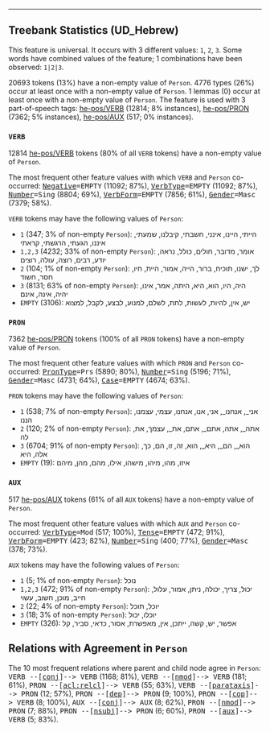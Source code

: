 

--------------------------------------------------------------------------------

## Treebank Statistics (UD_Hebrew)

This feature is universal.
It occurs with 3 different values: `1`, `2`, `3`.
Some words have combined values of the feature; 1 combinations have been observed: `1|2|3`.

20693 tokens (13%) have a non-empty value of `Person`.
4776 types (26%) occur at least once with a non-empty value of `Person`.
1 lemmas (0) occur at least once with a non-empty value of `Person`.
The feature is used with 3 part-of-speech tags: [he-pos/VERB]() (12814; 8% instances), [he-pos/PRON]() (7362; 5% instances), [he-pos/AUX]() (517; 0% instances).

### `VERB`

12814 [he-pos/VERB]() tokens (80% of all `VERB` tokens) have a non-empty value of `Person`.

The most frequent other feature values with which `VERB` and `Person` co-occurred: <tt><a href="Negative.html">Negative</a>=EMPTY</tt> (11092; 87%), <tt><a href="VerbType.html">VerbType</a>=EMPTY</tt> (11092; 87%), <tt><a href="Number.html">Number</a>=Sing</tt> (8804; 69%), <tt><a href="VerbForm.html">VerbForm</a>=EMPTY</tt> (7856; 61%), <tt><a href="Gender.html">Gender</a>=Masc</tt> (7379; 58%).

`VERB` tokens may have the following values of `Person`:

* `1` (347; 3% of non-empty `Person`): הייתי, היינו, אינני, חשבתי, קיבלנו, שמעתי, איננו, הגעתי, הרגשתי, קראתי
* `1,2,3` (4232; 33% of non-empty `Person`): אומר, מדובר, חולים, כולל, נראה, יודע, רבים, רוצה, עולה, רוצים
* `2` (104; 1% of non-empty `Person`): לך, ישנו, תוכיח, ברור, הייה, אמור, היית, חיו, חסר, חשוד
* `3` (8131; 63% of non-empty `Person`): היה, היו, הוא, היא, היתה, אמר, אינו, יהיה, אינה, אינם
* `EMPTY` (3106): יש, אין, להיות, לעשות, לתת, לשלם, למנוע, לבצע, לקבל, למצוא

### `PRON`

7362 [he-pos/PRON]() tokens (100% of all `PRON` tokens) have a non-empty value of `Person`.

The most frequent other feature values with which `PRON` and `Person` co-occurred: <tt><a href="PronType.html">PronType</a>=Prs</tt> (5890; 80%), <tt><a href="Number.html">Number</a>=Sing</tt> (5196; 71%), <tt><a href="Gender.html">Gender</a>=Masc</tt> (4731; 64%), <tt><a href="Case.html">Case</a>=EMPTY</tt> (4674; 63%).

`PRON` tokens may have the following values of `Person`:

* `1` (538; 7% of non-empty `Person`): אני_, אנחנו_, אני, אנו, אנחנו, עצמי, עצמנו, הננו
* `2` (120; 2% of non-empty `Person`): אתה_, אתה, אתם_, אתם, את_, עצמך, את, לה
* `3` (6704; 91% of non-empty `Person`): הוא_, הם_, היא_, הוא, זה, זו, הם, כך, אלה, היא
* `EMPTY` (19): איזו, מהו, מיהו, מישהו, אילו, מהם, מהן, מיהם

### `AUX`

517 [he-pos/AUX]() tokens (61% of all `AUX` tokens) have a non-empty value of `Person`.

The most frequent other feature values with which `AUX` and `Person` co-occurred: <tt><a href="VerbType.html">VerbType</a>=Mod</tt> (517; 100%), <tt><a href="Tense.html">Tense</a>=EMPTY</tt> (472; 91%), <tt><a href="VerbForm.html">VerbForm</a>=EMPTY</tt> (423; 82%), <tt><a href="Number.html">Number</a>=Sing</tt> (400; 77%), <tt><a href="Gender.html">Gender</a>=Masc</tt> (378; 73%).

`AUX` tokens may have the following values of `Person`:

* `1` (5; 1% of non-empty `Person`): נוכל
* `1,2,3` (472; 91% of non-empty `Person`): יכול, צריך, יכולה, ניתן, אמור, עלול, חייב, מוכן, חשוב, עשוי
* `2` (22; 4% of non-empty `Person`): יוכל, תוכל
* `3` (18; 3% of non-empty `Person`): יוכלו, יכול
* `EMPTY` (326): אפשר, יש, קשה, ייתכן, אין, מאפשרת, אסור, כדאי, סביר, קל

## Relations with Agreement in `Person`

The 10 most frequent relations where parent and child node agree in `Person`:
<tt>VERB --[<a href="../dep/conj.html">conj</a>]--> VERB</tt> (1168; 81%),
<tt>VERB --[<a href="../dep/nmod.html">nmod</a>]--> VERB</tt> (181; 61%),
<tt>PRON --[<a href="../dep/acl:relcl.html">acl:relcl</a>]--> VERB</tt> (55; 63%),
<tt>VERB --[<a href="../dep/parataxis.html">parataxis</a>]--> PRON</tt> (12; 57%),
<tt>PRON --[<a href="../dep/dep.html">dep</a>]--> PRON</tt> (9; 100%),
<tt>PRON --[<a href="../dep/cop.html">cop</a>]--> VERB</tt> (8; 100%),
<tt>AUX --[<a href="../dep/conj.html">conj</a>]--> AUX</tt> (8; 62%),
<tt>PRON --[<a href="../dep/nmod.html">nmod</a>]--> PRON</tt> (7; 88%),
<tt>PRON --[<a href="../dep/nsubj.html">nsubj</a>]--> PRON</tt> (6; 60%),
<tt>PRON --[<a href="../dep/aux.html">aux</a>]--> VERB</tt> (5; 83%).

